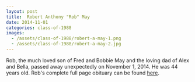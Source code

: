 ```yaml
---
layout: post
title:  Robert Anthony "Rob" May
date: 2014-11-01
categories: class-of-1988
images:
  - /assets/class-of-1988/robert-a-may-1.png
  - /assets/class-of-1988/robert-a-may-2.jpg
---
```

Rob, the much loved son of Fred and Bobbie May and the loving dad of Alex and Bella, passed away unexpectedly on November 1, 2014. He was 44 years old.  Rob's complete full page obituary can be found [here](http://tinyurl.com/l4cnlun).
